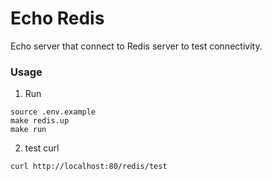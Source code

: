 # Echo Redis
Echo server that connect to Redis server to test connectivity.

### Usage
1. Run
```
source .env.example
make redis.up
make run
```

2. test curl
```
curl http://localhost:80/redis/test
```
